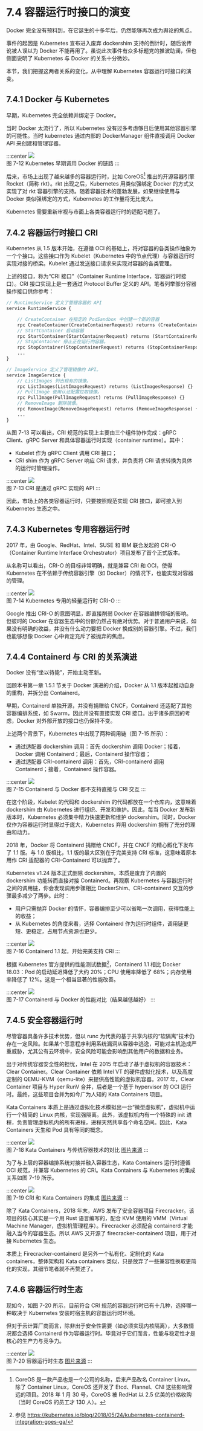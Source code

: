 # 7.4 容器运行时接口的演变

Docker 完全没有预料到，在它诞生的十多年后，仍然能够再次成为舆论的焦点。

事件的起因是 Kubernetes 宣布进入废弃 dockershim 支持的倒计时，随后讹传讹被人误以为 Docker 不能再用了。虽说此次事件有众多标题党的推波助澜，但也侧面说明了 Kubernetes 与 Docker 的关系十分微妙。

本节，我们把握这两者关系的变化，从中理解 Kubernetes 容器运行时接口的演变。

## 7.4.1 Docker 与 Kubernetes 

早期，Kubernetes 完全依赖并绑定于 Docker。

当时 Docker 太流行了，所以 Kubernetes 没有过多考虑够日后使用其他容器引擎的可能性。当时 kubernetes 通过内部的 DockerManager 组件直接调用 Docker API 来创建和管理容器。

:::center
  ![](../assets/k8s-runtime-v1.svg)<br/>
  图 7-12 Kubernetes 早期调用 Docker 的链路
:::

后来，市场上出现了越来越多的容器运行时，比如 CoreOS[^1] 推出的开源容器引擎 Rocket（简称 rkt）。rkt 出现之后，Kubernetes 用类似强绑定 Docker 的方式又实现了对 rkt 容器引擎的支持。随着容器技术的蓬勃发展，如果继续使用与 Docker 类似强绑定的方式，Kubernetes 的工作量将无比庞大。

Kubernetes 需要重新审视与市面上各类容器运行时的适配问题了。

## 7.4.2 容器运行时接口 CRI

Kubernetes 从 1.5 版本开始，在遵循 OCI 的基础上，将对容器的各类操作抽象为一个个接口。这些接口作为 Kubelet（Kubernetes 中的节点代理）与容器运行时实现对接的桥梁。Kubelet 通过发送接口请求来实现对容器的各类管理。

上述的接口，称为“CRI 接口”（Container Runtime Interface，容器运行时接口）。CRI 接口实现上是一套通过 Protocol Buffer 定义的 API。笔者列举部分容器操作接口供你参考：

```protobuf
// RuntimeService 定义了管理容器的 API
service RuntimeService {

    // CreateContainer 在指定的 PodSandbox 中创建一个新的容器
    rpc CreateContainer(CreateContainerRequest) returns (CreateContainerResponse) {}
    // StartContainer 启动容器
    rpc StartContainer(StartContainerRequest) returns (StartContainerResponse) {}
    // StopContainer 停止正在运行的容器。
    rpc StopContainer(StopContainerRequest) returns (StopContainerResponse) {}
    ...
}

// ImageService 定义了管理镜像的 API。
service ImageService {
    // ListImages 列出现有的镜像。
    rpc ListImages(ListImagesRequest) returns (ListImagesResponse) {}
    // PullImage 使用认证配置拉取镜像。
    rpc PullImage(PullImageRequest) returns (PullImageResponse) {}
    // RemoveImage 删除镜像。
    rpc RemoveImage(RemoveImageRequest) returns (RemoveImageResponse) {}
    ...
}
```

从图 7-13 可以看出，CRI 规范的实现上主要由三个组件协作完成：gRPC Client、gRPC Server 和具体容器运行时实现（container runtime）。其中：

- Kubelet 作为 gRPC Client 调用 CRI 接口；
- CRI shim 作为 gRPC Server 响应 CRI 请求，并负责将 CRI 请求转换为具体的运行时管理操作。

:::center
  ![](../assets//cri-arc.png)<br/>
  图 7-13 CRI 是通过 gRPC 实现的 API
:::

因此，市场上的各类容器运行时，只要按照规范实现 CRI 接口，即可接入到 Kubernetes 生态之中。


## 7.4.3 Kubernetes 专用容器运行时

2017 年，由 Google、RedHat、Intel、SUSE 和 IBM 联合发起的 CRI-O（Container Runtime Interface Orchestrator）项目发布了首个正式版本。

从名称可以看出，CRI-O 的目标非常明确，就是兼容 CRI 和 OCI，使得 Kubernetes 在不依赖于传统容器引擎（如 Docker）的情况下，也能实现对容器的管理。

:::center
  ![](../assets//k8s-cri-o.png)<br/>
  图 7-14  Kubernetes 专用的轻量运行时 CRI-O
:::

Google 推出 CRI-O 的意图明显，即直接削弱 Docker 在容器编排领域的影响。但彼时的 Docker 在容器生态中的份额仍然占有绝对优势。对于普通用户来说，如果没有明确的收益，并没有什么动力要把 Docker 换成别的容器引擎。不过，我们也能够想像 Docker 心中肯定充斥了被抛弃的焦虑。

## 7.4.4 Containerd 与 CRI 的关系演进

Docker 没有“坐以待毙”，开始主动革新。

回顾本书第一章 1.5.1 节关于 Docker 演进的介绍，Docker 从 1.1 版本起推动自身的重构，并拆分出 Containerd。

早期，Containerd 单独开源，并没有捐赠给 CNCF，Containerd 还适配了其他容器编排系统，如 Swarm，因此并没有直接实现 CRI 接口。出于诸多原因的考虑，Docker 对外部开放的接口也仍保持不变。

上述两个背景下，Kubernetes 中出现了两种调用链（图 7-15 所示）：
- 通过适配器 dockershim 调用：首先 dockershim 调用 Docker；接着，Docker 调用 Containerd；最后，Containerd 操作容器；
- 通过适配器 CRI-containerd 调用：首先，CRI-containerd 调用 Containerd；接着，Containerd 操作容器。

:::center
  ![](../assets//k8s-runtime-v2.png)<br/>
  图 7-15  Containerd 与 Docker 都不支持直接与 CRI 交互
:::

在这个阶段，Kubelet 的代码和 dockershim 的代码都放在一个仓库内，这意味着 dockershim 由 Kubernetes 进行组织、开发和维护。因此，每当 Docker 发布新版本时，Kubernetes 必须集中精力快速更新和维护 dockershim。同时，Docker 仅作为容器运行时显得过于庞大，Kubernetes 弃用 dockershim 拥有了充分的理由和动力。

2018 年，Docker 将 Containerd 捐赠给 CNCF，并在 CNCF 的精心孵化下发布了 1.1 版。与 1.0 版相比，1.1 版的最大区别在于完美支持 CRI 标准，这意味着原本用作 CRI 适配器的 CRI-Containerd 可以抛弃了。

Kubernetes v1.24 版本正式删除 dockershim，本质是废弃了内置的 dockershim 功能转而直接对接 Containerd。再观察 Kubernetes 与容器运行时之间的调用链，你会发现调用步骤相比 DockerShim、CRI-containerd 交互的步骤最多减少了两步。此时：
- 用户只需抛弃 Docker 的情怀，容器编排至少可以省略一次调用，获得性能上的收益；
- 从 Kubernetes 的角度来看，选择 Containerd 作为运行时组件，调用链更短、更稳定，占用节点资源也更少。

:::center
  ![](../assets//k8s-runtime-v3.png)<br/>
  图 7-16  Containerd 1.1 起，开始完美支持 CRI 
:::

根据 Kubernetes 官方提供的性能测试数据[^2]，Containerd 1.1 相比 Docker 18.03：Pod 的启动延迟降低了大约 20%；CPU 使用率降低了 68%；内存使用率降低了 12%。这是一个相当显著的性能改善。

:::center
  ![](../assets/k8s-runtime-v4.svg)<br/>
  图 7-17 Containerd 与 Docker 的性能对比（结果越低越好）
:::

## 7.4.5 安全容器运行时

尽管容器具备许多技术优势，但以 runc 为代表的基于共享内核的“软隔离”技术仍存在一定风险。如果某个恶意程序利用系统漏洞从容器中逃逸，可能对主机造成严重威胁，尤其公有云环境中，安全风险可能会影响到其他用户的数据和业务。

出于对传统容器安全性的担忧，Intel 在 2015 年启动了基于虚拟机的容器技术：Clear Container。Clear Container 依赖 Intel VT 的硬件虚拟化技术，以及高度定制的 QEMU-KVM（qemu-lite）来提供高性能的虚拟机容器。2017 年，Clear Container 项目与 Hyper RunV 合并，后者是一个基于 hypervisor 的 OCI 运行时。最终，这些项目合并为如今广为人知的 Kata Containers 项目。

Kata Containers 本质上是通过虚拟化技术模拟出一台“微型虚拟机”，虚拟机中运行一个精简的 Linux 内核，实现强隔离。此外，该虚拟机内有一个特殊的 init 进程，负责管理虚拟机内的所有进程，进程天然共享各个命名空间。因此，Kata Containers 天生和 Pod 具有等同的概念。 

:::center
  ![](../assets/kata-container.jpeg)<br/>
  图 7-18 Kata Containers 与传统容器技术的对比 [图片来源](https://katacontainers.io/learn/)
:::

为了与上层的容器编排系统对接并融入容器生态，Kata Containers 运行时遵循 OCI 规范，并兼容 Kubernetes 的 CRI。Kata Containers 与 Kubernetes 的集成关系如图 7-19 所示。

:::center
  ![](../assets/kata-container.jpg)<br/>
  图 7-19 CRI 和 Kata Containers 的集成 [图片来源](https://github.com/kata-containers/documentation/blob/master/design/architecture.md)
:::

除了 Kata Containers，2018 年末，AWS 发布了安全容器项目 Firecracker。该项目的核心其实是一个用 Rust 语言编写的，配合 KVM 使用的 VMM（Virtual Machine Manager，虚拟机管理程序）。Firecracker 必须配合 containerd 才能融入当今的容器生态。所以 AWS 又开源了 firecracker-containerd 项目，用于对接 Kubernetes 生态。

本质上 Firecracker-containerd 是另外一个私有化、定制化的 Kata containers，整体架构和 Kata containers 类似，只是放弃了一些兼容性换取更简化的实现，其细节笔者就不再赘述了。

## 7.4.6 容器运行时生态

现如今，如图 7-20 所示，目前符合 CRI 规范的容器运行时已有十几种，选择哪一种取决于 Kubernetes 安装时宿主机的容器运行时环境。

但对于云计算厂商而言，除非出于安全性需要（如必须实现内核隔离），大多数情况都会选择 Containerd 作为容器运行时。毕竟对于它们而言，性能与稳定性才是核心的生产力与竞争力。

:::center
  ![](../assets/runtime.png)<br/>
  图 7-20 容器运行时生态 [图片来源](https://landscape.cncf.io/guide#runtime--container-runtime)
:::

[^1]: CoreOS 是一款产品也是一个公司的名称，后来产品改名 Container Linux。除了 Container Linux，CoreOS 还开发了 Etcd、Flannel、CNI 这些影响深远的项目。2018 年 1 月 30 号，CoreOS 被 RedHat 以 2.5 亿美的价格收购（当时 CoreOS 的员工才 130 人）。
[^2]: 参见 https://kubernetes.io/blog/2018/05/24/kubernetes-containerd-integration-goes-ga/

